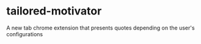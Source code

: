 # tailored-motivator
A new tab chrome extension that presents quotes depending on the user's configurations
